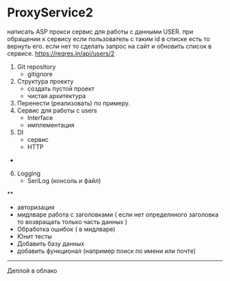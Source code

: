 # ProxyService2

написать ASP прокси сервис для работы с данными  USER. 
при обращении к сервису если пользователь с таким id в списке есть то вернуть его. 
если нет то сделать запрос на сайт и обновить список в сервисе.
https://reqres.in/api/users/2

1. Git repository
	- gitignore
2. Структура проекту
	- создать пустой проект
	- чистая архитектура
3. Перенести (реализовать) по примеру.
4. Сервис для работы с users 
	- Interface 
	- имплементация
5. DI 
	- сервис
	- HTTP 
*
6. Logging 
	- SeriLog (консоль и файл)

**
- авторизация
- мидлваре работа с заголовками
	( если нет определнного заголовка то возвращать только часть данных )
- Обработка ошибок 
		( в мидлваре)
- Юнит тесты
- Добавить базу данных
- добавить функционал (например поиск по имени или почте)

***
Деплой в облако
